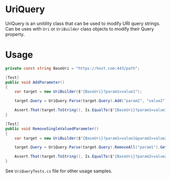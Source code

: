 # UriQuery
UriQuery is an unitility class that can be used to modify URI query strings. Can be uses with `Uri` or `UriBuilder` class objects to modify their Query property.

# Usage
```csharp
private const string BaseUri = "https://host.com:443/path";

[Test]
public void AddParameter()
{
    var target = new UriBuilder($"{BaseUri}?param1=value1");

    target.Query = UriQuery.Parse(target.Query).Add("param2", "value2").GetQuery();

    Assert.That(target.ToString(), Is.EqualTo($"{BaseUri}?param1=value1&param2=value2"));
}

[Test]
public void RemoveSingleValuedParameter()
{
    var target = new UriBuilder($"{BaseUri}?param1=value1&param2=value2");

    target.Query = UriQuery.Parse(target.Query).RemoveAll("param1").GetQuery();

    Assert.That(target.ToString(), Is.EqualTo($"{BaseUri}?param2=value2"));
}
```

See `UriQueryTests.cs` file for other usage samples.
